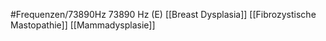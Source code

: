 #Frequenzen/73890Hz
73890 Hz (E)
[[Breast Dysplasia]]
[[Fibrozystische Mastopathie]]
[[Mammadysplasie]]